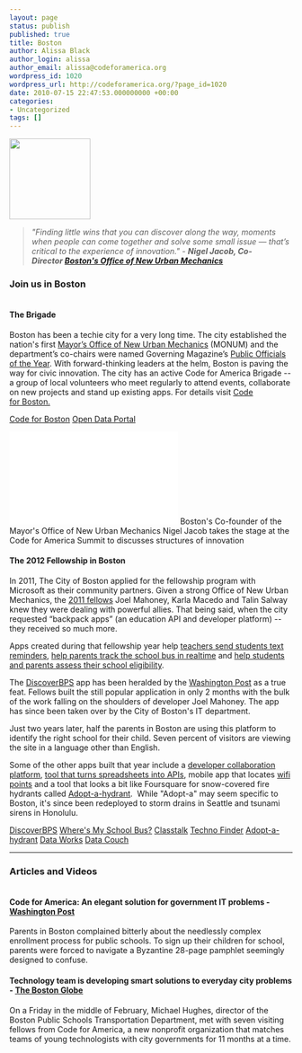 ```yaml
---
layout: page
status: publish
published: true
title: Boston
author: Alissa Black
author_login: alissa
author_email: alissa@codeforamerica.org
wordpress_id: 1020
wordpress_url: http://codeforamerica.org/?page_id=1020
date: 2010-07-15 22:47:53.000000000 +00:00
categories:
- Uncategorized
tags: []
---
```

<div class="text-and-picture">
<div class="picture"><img alt="" src="http://www.codeforamerica.org/wp-content/uploads/2013/08/boston_logo.jpg" width="144" height="144" /></div>
<blockquote><em>"Finding little wins that you can discover along the way, moments when people can come together and solve some small issue — that’s critical to the experience of innovation."</em>
- <strong><em>Nigel Jacob, Co-Director <a href="http://www.newurbanmechanics.org/">Boston's Office of New Urban Mechanics</a></em></strong></blockquote>
</div>
<div class="clearfix"></div>
<h3>Join us in Boston</h3>
<div class="text-and-picture">
<div class="picture"><a href="http://www.meetup.com/Code-for-Boston/"><img alt="" src="http://www.codeforamerica.org/wp-content/uploads/2010/07/codeforboston.png" /></a></div>
<h4>The Brigade</h4>
Boston has been a techie city for a very long time. The city established the nation's first <a href="http://www.cityofboston.gov/newurbanmechanics">Mayor’s Office of New Urban Mechanics</a> (MONUM) and the department’s co-chairs were named Governing Magazine’s <a href="http://www.governing.com/poy/nigel-jacob-chris-osgood.html">Public Officials of the Year</a>. With forward-thinking leaders at the helm, Boston is paving the way for civic innovation. The city has an active Code for America Brigade -- a group of local volunteers who meet regularly to attend events, collaborate on new projects and stand up existing apps. For details visit <a href="http://www.meetup.com/Code-for-Boston/">Code for Boston.</a>
<p class="link-block"><a href="http://www.meetup.com/Code-for-Boston/">Code for Boston</a>
<a href="https://data.cityofboston.gov/">Open Data Portal</a></p>

</div>
<div class="text-and-picture">
<div class="picture">

<iframe src="//www.youtube.com/embed/FXS4wytm_I0" height="165" width="300" allowfullscreen="" frameborder="0"></iframe>
Boston's Co-founder of the Mayor's Office of New Urban Mechanics Nigel Jacob takes the stage at the Code for America Summit to discusses structures of innovation

</div>
<h4>The 2012 Fellowship in Boston</h4>
In 2011, The City of Boston applied for the fellowship program with Microsoft as their community partners. Given a strong Office of New Urban Mechanics, the <a href="http://www.codeforamerica.org/2011-fellows/">2011 fellows</a> Joel Mahoney, Karla Macedo and Talin Salway knew they were dealing with powerful allies. That being said, when the city requested “backpack apps” (an education API and developer platform) -- they received so much more.

Apps created during that fellowship year help <a href="http://classtalk.org/welcome, http://codeforamerica.org/?cfa_project=classtalk">teachers send students text reminders</a>, <a href="http://codeforamerica.org/?cfa_app=where%E2%80%99s-my-school-bus">help parents track the school bus in realtime</a> and <a href="http://codeforamerica.org/?cfa_app=discover-bps">help students and parents assess their school eligibility</a>.

The <a href="http://codeforamerica.org/?cfa_app=discover-bps">DiscoverBPS</a> app has been heralded by the <a href="http://articles.washingtonpost.com/2011-12-18/national/35287071_1_code-cities-private-sector&quot;">Washington Post</a> as a true feat. Fellows built the still popular application in only 2 months with the bulk of the work falling on the shoulders of developer Joel Mahoney. The app has since been taken over by the City of Boston's IT department.

Just two years later, half the parents in Boston are using this platform to identify the right school for their child. Seven percent of visitors are viewing the site in a language other than English.

Some of the other apps built that year include a <a href="http://commons.codeforamerica.org/apps/data-works">developer collaboration platform</a>, <a href="http://commons.codeforamerica.org/apps/datacouch">tool that turns spreadsheets into APIs</a>, mobile app that locates <a href="http://commons.codeforamerica.org/apps/techno-finder">wifi points</a> and a tool that looks a bit like Foursquare for snow-covered fire hydrants called <a href="http://codeforamerica.org/?cfa_app=adopt-a-hydrant-2">Adopt-a-hydrant</a>.  While "Adopt-a" may seem specific to Boston, it's since been redeployed to storm drains in Seattle and tsunami sirens in Honolulu.
<p class="link-block"><a href="http://codeforamerica.org/?cfa_app=discover-bps">DiscoverBPS</a>
<a href="http://codeforamerica.org/?cfa_app=where%E2%80%99s-my-school-bus">Where's My School Bus?</a>
<a href="http://classtalk.org">Classtalk</a>
<a href="http://commons.codeforamerica.org/apps/techno-finder">Techno Finder</a>
<a href="http://codeforamerica.org/?cfa_app=adopt-a-hydrant-2">Adopt-a-hydrant</a>
<a href="http://commons.codeforamerica.org/apps/data-works">Data Works</a>
<a href="http://commons.codeforamerica.org/apps/datacouch">Data Couch</a></p>

</div>

<hr />

<h3>Articles and Videos</h3>
<div class="picture-and-text">
<div class="picture"><a href="http://articles.washingtonpost.com/2011-12-18/national/35287071_1_code-cities-private-sector&amp;quot"><img alt="" src="http://www.codeforamerica.org/wp-content/uploads/2010/07/boston_wapo.png" /></a></div>
<h4>Code for America: An elegant solution for government IT problems - <a href="http://articles.washingtonpost.com/2011-12-18/national/35287071_1_code-cities-private-sector&amp;quot">Washington Post</a></h4>
Parents in Boston complained bitterly about the needlessly complex enrollment process for public schools. To sign up their children for school, parents were forced to navigate a Byzantine 28-page pamphlet seemingly designed to confuse.

</div>
<div class="picture-and-text">
<div class="picture"><a href="http://www.boston.com/business/technology/articles/2011/03/01/technology_team_developing_smart_solutions_to_everyday_city_problems/"><img alt="" src="http://www.codeforamerica.org/wp-content/uploads/2010/07/bostonglobe.jpg" /></a></div>
<h4>Technology team is developing smart solutions to everyday city problems - <a href="http://www.boston.com/business/technology/articles/2011/03/01/technology_team_developing_smart_solutions_to_everyday_city_problems/">The Boston Globe</a></h4>
On a Friday in the middle of February, Michael Hughes, director of the Boston Public Schools Transportation Department, met with seven visiting fellows from Code for America, a new nonprofit organization that matches teams of young technologists with city governments for 11 months at a time.

</div>
